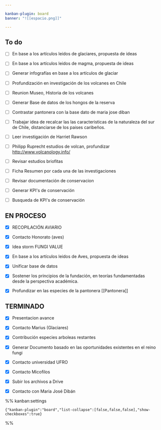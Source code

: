 ```yaml
---

kanban-plugin: board
banner: "![[espacio.png]]"

---
```


## To do

- [ ] En base a los artículos leidos de glaciares, propuesta de ideas
- [ ] En base a los artículos leidos de magma, propuesta de ideas
- [ ] Generar infografías en base a los artículos de glaciar
- [ ] Profundización en investigación de los volcanes en Chile
- [ ] Reunion Museo, Historia de los volcanes
- [ ] Generar Base de datos de los hongos de la reserva
- [ ] Contrastar pantonera con la base dato  de maria jose diban
- [ ] Trabajar idea de recalcar las las caracteristicas de la naturaleza del sur de Chile, distanciarse de los paises caribeños.
- [ ] Leer investigación de Harriet Rawson
- [ ] Philipp Ruprecht estudios de volcan, profundizar http://www.volcanology.info/
- [ ] Revisar estudios briofitas
- [ ] Ficha Resumen por cada una de las investigaciones
- [ ] Revisar documentación de conservacion
- [ ] Generar KPI's de conservación
- [ ] Busqueda de KPI's de conservación


## EN PROCESO

- [x] RECOPILACIÓN AVIARIO
- [x] Contacto Honorato (aves)
- [x] Idea storm FUNGI VALUE
- [x] En base a los artículos leidos de Aves, propuesta de ideas
- [x] Unificar base de datos
- [x] Sostener los principios de la fundación, en teorías fundamentadas desde la perspectiva académica.
- [x] Profundizar en las especies de la pantonera [[Pantonera]]


## TERMINADO

- [x] Presentacion avance
- [x] Contacto Marius (Glaciares)
- [x] Contribución especies arboleas restantes
- [x] Generar Documento basado en las oportunidades existentes en el reino fungi
- [x] Contacto universidad UFRO
- [x] Contacto Micofilos
- [x] Subir los archivos a Drive
- [x] Contacto con Maria José Dibán




%% kanban:settings
```
{"kanban-plugin":"board","list-collapse":[false,false,false],"show-checkboxes":true}
```
%%